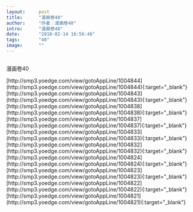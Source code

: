 ```yaml
---
layout:     post
title:      "漫画卷40"
author:     "作者：漫画卷40"
intro:      "漫画卷40"
date:       "2018-02-14 16:56:46"
tags:       "40"
image:      ""
---
```

<div style="text-align: center">
<p><img src=""/></p>
</div>
<p class="post-meta">
<span>漫画卷40</span>
</p>
[http://smp3.yoedge.com/view/gotoAppLine/1004844](http://smp3.yoedge.com/view/gotoAppLine/1004844){:target="_blank"}
[http://smp3.yoedge.com/view/gotoAppLine/1004843](http://smp3.yoedge.com/view/gotoAppLine/1004843){:target="_blank"}
[http://smp3.yoedge.com/view/gotoAppLine/1004838](http://smp3.yoedge.com/view/gotoAppLine/1004838){:target="_blank"}
[http://smp3.yoedge.com/view/gotoAppLine/1004837](http://smp3.yoedge.com/view/gotoAppLine/1004837){:target="_blank"}
[http://smp3.yoedge.com/view/gotoAppLine/1004833](http://smp3.yoedge.com/view/gotoAppLine/1004833){:target="_blank"}
[http://smp3.yoedge.com/view/gotoAppLine/1004832](http://smp3.yoedge.com/view/gotoAppLine/1004832){:target="_blank"}
[http://smp3.yoedge.com/view/gotoAppLine/1004824](http://smp3.yoedge.com/view/gotoAppLine/1004824){:target="_blank"}
[http://smp3.yoedge.com/view/gotoAppLine/1004823](http://smp3.yoedge.com/view/gotoAppLine/1004823){:target="_blank"}
[http://smp3.yoedge.com/view/gotoAppLine/1004822](http://smp3.yoedge.com/view/gotoAppLine/1004822){:target="_blank"}
[http://smp3.yoedge.com/view/gotoAppLine/1004821](http://smp3.yoedge.com/view/gotoAppLine/1004821){:target="_blank"}


